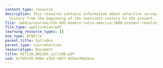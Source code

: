 ```yaml
---
content_type: resource
description: This resource contains information about selective survey of Latin American
  history from the beginning of the twentieth century to the present.
file: /media/courses/21h-802-modern-latin-america-1808-present-revolution-dictatorship-democracy-spring-2005/6cfd5745696eaf625827035ea7842ece_MIT21H_802s05_sylls06.pdf
file_type: application/pdf
learning_resource_types: []
ocw_type: OCWFile
parent_title: Syllabus
parent_type: CourseSection
resourcetype: Document
title: MIT21H_802s05_sylls06.pdf
uid: 6cfd5745-696e-af62-5827-035ea7842ece
---
```

